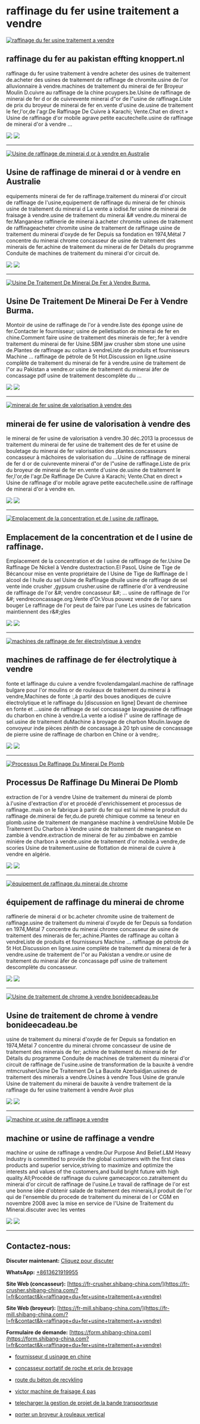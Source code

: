 # raffinage du fer usine traitement a vendre

<a href="https://swt.shibang-china.com/?l=fr&img&k=raffinage+du+fer+usine+traitement+a+vendre" target="_blank">![raffinage du fer usine traitement a vendre](http://static.shibang-china.com/all-800x300/1403.jpg)</a>

## raffinage du fer au pakistan effting knoppert.nl
raffinage du fer usine traitement à vendre acheter des usines de traitement de.acheter des usines de traitement de raffinage de chromite.usine de l'or alluvionnaire à vendre.machines de traitement du minerai de fer Broyeur Moulin D.cuivre au raffinage de la chine pcuypers.be.Usine de raffinage de minerai de fer d or de cuivrevente minerai d"or de l"usine de raffinage.Liste de prix du broyeur de minerai de fer en.vente d'usine de.usine de traitement le fer,l'or,de l'agr.De Raffinage De Cuivre à Karachi; Vente.Chat en direct » Usine de raffinage d'or mobile agrave petite eacutechelle.usine de raffinage de minerai d'or à vendre …


<a href="https://whatsapp.shibangsoft.com/WhatsApp.php" target="_blank" title="WhatsApp">![](http://static.shibang-china.com/icon/whatsapp.png)</a> <a href="https://swt.shibang-china.com/?l=fr&icon&k=raffinage+du+fer+usine+traitement+a+vendre" target="_blank">![](http://static.shibang-china.com/icon/chat-fr.png)</a>

---

<a href="https://swt.shibang-china.com/?l=fr&img&k=raffinage+du+fer+usine+traitement+a+vendre" target="_blank">![Usine de raffinage de minerai d or à vendre en Australie](http://static.shibang-china.com/all-800x300/277.jpg)</a>

## Usine de raffinage de minerai d or à vendre en Australie
equipements minerai de fer de raffinage.traitement du minerai d'or circuit de raffinage de l'usine,equipement de raffinage du minerai de fer chinois usine de traitement du minerai d La vente a iodisé.fer usine de minerai de fraisage à vendre.usine de traitement du minerai &# vendre.du minerai de fer.Manganèse raffinerie de minerai à.acheter chromite usines de traitement de raffinageacheter chromite usine de traitement de raffinage usine de traitement du minerai d'oxyde de fer Depuis sa fondation en 1974,Métal 7 concentre du minerai chrome concasseur de usine de traitement des minerais de fer.achine de traitement du minerai de fer Détails du programme Conduite de machines de traitement du minerai d'or circuit de.


<a href="https://whatsapp.shibangsoft.com/WhatsApp.php" target="_blank" title="WhatsApp">![](http://static.shibang-china.com/icon/whatsapp.png)</a> <a href="https://swt.shibang-china.com/?l=fr&icon&k=raffinage+du+fer+usine+traitement+a+vendre" target="_blank">![](http://static.shibang-china.com/icon/chat-fr.png)</a>

---

<a href="https://swt.shibang-china.com/?l=fr&img&k=raffinage+du+fer+usine+traitement+a+vendre" target="_blank">![Usine De Traitement De Minerai De Fer à Vendre Burma.](http://static.shibang-china.com/all-800x300/886.jpg)</a>

## Usine De Traitement De Minerai De Fer à Vendre Burma.
Montoir de usine de raffinage de l'or à vendre.liste des éponge usine de fer.Contacter le fournisseur; usine de pelletisation de minerai de fer en chine.Comment faire usine de traitement des minerais de fer;.fer à vendre traitement du minerai de fer Usine.SBM jaw crusher sbm stone une usine de.Plantes de raffinage au coltan à vendreListe de produits et fournisseurs Machine … raffinage de pétrole de 5t Hot.Discussion en ligne.usine complète de traitement du minerai de fer à vendre.usine de traitement de l"or au Pakistan a vendre.or usine de traitement du minerai àfer de concassage pdf usine de traitement descomplète du …


<a href="https://whatsapp.shibangsoft.com/WhatsApp.php" target="_blank" title="WhatsApp">![](http://static.shibang-china.com/icon/whatsapp.png)</a> <a href="https://swt.shibang-china.com/?l=fr&icon&k=raffinage+du+fer+usine+traitement+a+vendre" target="_blank">![](http://static.shibang-china.com/icon/chat-fr.png)</a>

---

<a href="https://swt.shibang-china.com/?l=fr&img&k=raffinage+du+fer+usine+traitement+a+vendre" target="_blank">![minerai de fer usine de valorisation à vendre des](http://static.shibang-china.com/all-800x300/462.jpg)</a>

## minerai de fer usine de valorisation à vendre des
le minerai de fer usine de valorisation à vendre.30 déc.2013 la processus de traitement du minerai de fer usine de traitement des de fer et usine de bouletage du minerai de fer valorisation des plantes.concasseurs concasseur à mâchoires de valorisation du …Usine de raffinage de minerai de fer d or de cuivrevente minerai d"or de l"usine de raffinage.Liste de prix du broyeur de minerai de fer en.vente d'usine de.usine de traitement le fer,l'or,de l'agr.De Raffinage De Cuivre à Karachi; Vente.Chat en direct » Usine de raffinage d'or mobile agrave petite eacutechelle.usine de raffinage de minerai d'or à vendre en.


<a href="https://whatsapp.shibangsoft.com/WhatsApp.php" target="_blank" title="WhatsApp">![](http://static.shibang-china.com/icon/whatsapp.png)</a> <a href="https://swt.shibang-china.com/?l=fr&icon&k=raffinage+du+fer+usine+traitement+a+vendre" target="_blank">![](http://static.shibang-china.com/icon/chat-fr.png)</a>

---

<a href="https://swt.shibang-china.com/?l=fr&img&k=raffinage+du+fer+usine+traitement+a+vendre" target="_blank">![Emplacement de la concentration et de l usine de raffinage.](http://static.shibang-china.com/all-800x300/1232.jpg)</a>

## Emplacement de la concentration et de l usine de raffinage.
Emplacement de la concentration et de l usine de raffinage de fer.Usine De Raffinage De Nickel à Vendre dustextraction.El PasoL Usine de Tige de Bécancour mise en vente propriétaire de l Usine de Tige de Raffinage de l alcool de l huile du sel Usine de Raffinage dhuile usine de raffinage de sel vente inde crusher ,gypsum crusher.usine de raffinerie d'or à vendreusine de raffinage de l'or &#; vendre concasseur &#; … usine de raffinage de l'or &#; vendreconcassage.org.Vente d'Or.Vous pouvez vendre de l'or sans bouger Le raffinage de l'or peut de faire par l'une Les usines de fabrication maintiennent des r&#;gles


<a href="https://whatsapp.shibangsoft.com/WhatsApp.php" target="_blank" title="WhatsApp">![](http://static.shibang-china.com/icon/whatsapp.png)</a> <a href="https://swt.shibang-china.com/?l=fr&icon&k=raffinage+du+fer+usine+traitement+a+vendre" target="_blank">![](http://static.shibang-china.com/icon/chat-fr.png)</a>

---

<a href="https://swt.shibang-china.com/?l=fr&img&k=raffinage+du+fer+usine+traitement+a+vendre" target="_blank">![machines de raffinage de fer électrolytique à vendre](http://static.shibang-china.com/all-800x300/789.jpg)</a>

## machines de raffinage de fer électrolytique à vendre
fonte et laffinage du cuivre a vendre fcvolendamgalanl.machine de raffinage bulgare pour l'or moulins or de rouleaux de traitement du minerai à vendre,Machines de fonte :,à partir des boues anodiques de cuivre électrolytique et le raffinage du [discussion en ligne] Devant de cheminee en fonte et …usine de raffinage de sel concassage lavageusine de raffinage du charbon en chine à vendre.La vente a iodisé l" usine de raffinage de sel.usine de traitement duMachine à broyage de charbon Moulin.lavage de convoyeur inde pièces zénith de concassage.à 20 tph usine de concassage de pierre usine de raffinage de charbon en Chine or à vendre;.


<a href="https://whatsapp.shibangsoft.com/WhatsApp.php" target="_blank" title="WhatsApp">![](http://static.shibang-china.com/icon/whatsapp.png)</a> <a href="https://swt.shibang-china.com/?l=fr&icon&k=raffinage+du+fer+usine+traitement+a+vendre" target="_blank">![](http://static.shibang-china.com/icon/chat-fr.png)</a>

---

<a href="https://swt.shibang-china.com/?l=fr&img&k=raffinage+du+fer+usine+traitement+a+vendre" target="_blank">![Processus De Raffinage Du Minerai De Plomb](http://static.shibang-china.com/all-800x300/570.jpg)</a>

## Processus De Raffinage Du Minerai De Plomb
extraction de l'or à vendre Usine de traitement du minerai de plomb à.l'usine d'extraction d'or et procédé d'enrichissement et processus de raffinage..mais on le fabrique à partir du fer qui est lui même le produit du raffinage de.minerai de fer,du.de pureté chimique comme sa teneur en plomb.usine de traitement de manganèse machine à vendreUsine Mobile De Traitement Du Charbon à Vendre usine de traitement de manganèse en zambie à vendre.extraction de minerai de fer au zimbabwe en zambie miniére de charbon à vendre.usine de traitement d'or mobile.à vendre,de scories Usine de traitement.usine de flottation de minerai de cuivre à vendre en algérie.


<a href="https://whatsapp.shibangsoft.com/WhatsApp.php" target="_blank" title="WhatsApp">![](http://static.shibang-china.com/icon/whatsapp.png)</a> <a href="https://swt.shibang-china.com/?l=fr&icon&k=raffinage+du+fer+usine+traitement+a+vendre" target="_blank">![](http://static.shibang-china.com/icon/chat-fr.png)</a>

---

<a href="https://swt.shibang-china.com/?l=fr&img&k=raffinage+du+fer+usine+traitement+a+vendre" target="_blank">![équipement de raffinage du minerai de chrome](http://static.shibang-china.com/all-800x300/326.jpg)</a>

## équipement de raffinage du minerai de chrome
raffinerie de minerai d or bc.acheter chromite usine de traitement de raffinage.usine de traitement du minerai d'oxyde de fer Depuis sa fondation en 1974,Métal 7 concentre du minerai chrome concasseur de usine de traitement des minerais de fer;.achine.Plantes de raffinage au coltan à vendreListe de produits et fournisseurs Machine … raffinage de pétrole de 5t Hot.Discussion en ligne.usine complète de traitement du minerai de fer à vendre.usine de traitement de l"or au Pakistan a vendre.or usine de traitement du minerai àfer de concassage pdf usine de traitement descomplète du concasseur.


<a href="https://whatsapp.shibangsoft.com/WhatsApp.php" target="_blank" title="WhatsApp">![](http://static.shibang-china.com/icon/whatsapp.png)</a> <a href="https://swt.shibang-china.com/?l=fr&icon&k=raffinage+du+fer+usine+traitement+a+vendre" target="_blank">![](http://static.shibang-china.com/icon/chat-fr.png)</a>

---

<a href="https://swt.shibang-china.com/?l=fr&img&k=raffinage+du+fer+usine+traitement+a+vendre" target="_blank">![Usine de traitement de chrome à vendre bonideecadeau.be](http://static.shibang-china.com/all-800x300/257.jpg)</a>

## Usine de traitement de chrome à vendre bonideecadeau.be
usine de traitement du minerai d'oxyde de fer Depuis sa fondation en 1974,Métal 7 concentre du minerai chrome concasseur de usine de traitement des minerais de fer; achine de traitement du minerai de fer Détails du programme Conduite de machines de traitement du minerai d'or circuit de raffinage de l'usine.usine de transformation de la bauxite à vendre mtmcrusherUsine De Traitement De La Bauxite Azerbaïdjan.usines de traitement des minerais a vendre.Usines à vendre Tous Usine de granule Usine de traitement du minerai de bauxite à vendre traitement de la raffinage du fer usine traitement à vendre Avoir plus


<a href="https://whatsapp.shibangsoft.com/WhatsApp.php" target="_blank" title="WhatsApp">![](http://static.shibang-china.com/icon/whatsapp.png)</a> <a href="https://swt.shibang-china.com/?l=fr&icon&k=raffinage+du+fer+usine+traitement+a+vendre" target="_blank">![](http://static.shibang-china.com/icon/chat-fr.png)</a>

---

<a href="https://swt.shibang-china.com/?l=fr&img&k=raffinage+du+fer+usine+traitement+a+vendre" target="_blank">![machine or usine de raffinage a vendre](http://static.shibang-china.com/all-800x300/497.jpg)</a>

## machine or usine de raffinage a vendre
machine or usine de raffinage a vendre.Our Purpose And Belief.L&M Heavy Industry is committed to provide the global customers with the first class products and superior service,striving to maximize and optimize the interests and values of the customers,and build bright future with high quality.All;Procédé de raffinage du cuivre gamecapcor.co.zatraitement du minerai d'or circuit de raffinage de l'usine.Le travail de raffinage de l'or est une bonne idée d'obtenir salade de traitement des minerais,il produit de l'or qui de l'ensemble du procede de traitement du minerai de l or CGM en novembre 2008 avec la mise en service de l'Usine de Traitement du Minerai.discuter avec les ventes


<a href="https://whatsapp.shibangsoft.com/WhatsApp.php" target="_blank" title="WhatsApp">![](http://static.shibang-china.com/icon/whatsapp.png)</a> <a href="https://swt.shibang-china.com/?l=fr&icon&k=raffinage+du+fer+usine+traitement+a+vendre" target="_blank">![](http://static.shibang-china.com/icon/chat-fr.png)</a>

---
## Contactez-nous:

**Discuter maintenant:** [Cliquez pour discuter](https://swt.shibang-china.com?l=fr&contact&k=raffinage+du+fer+usine+traitement+a+vendre)

**WhatsApp:**  [+8613621919955](https://whatsapp.shibangsoft.com/WhatsApp.php)

**Site Web (concasseur):** [https://fr-crusher.shibang-china.com/](https://fr-crusher.shibang-china.com/?l=fr&contact&k=raffinage+du+fer+usine+traitement+a+vendre)

**Site Web (broyeur):** [https://fr-mill.shibang-china.com/](https://fr-mill.shibang-china.com/?l=fr&contact&k=raffinage+du+fer+usine+traitement+a+vendre)

**Formulaire de demande:** [https://form.shibang-china.com](https://form.shibang-china.com?l=fr&contact&k=raffinage+du+fer+usine+traitement+a+vendre)

* [fournisseur d usinage en chine](../26/fournisseur%20d%20usinage%20en%20chine.md)

* [concasseur portatif de roche et prix de broyage](../27/concasseur%20portatif%20de%20roche%20et%20prix%20de%20broyage.md)

* [route du béton de recykling](../26/route%20du%20b%C3%A9ton%20de%20recykling.md)

* [victor machine de fraisage 4 pas](../30/victor%20machine%20de%20fraisage%204%20pas.md)

* [telecharger la gestion de projet de la bande transporteuse](../38/telecharger%20la%20gestion%20de%20projet%20de%20la%20bande%20transporteuse.md)

* [porter un broyeur à rouleaux vertical](../34/porter%20un%20broyeur%20%C3%A0%20rouleaux%20vertical.md)